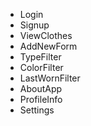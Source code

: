 * Login
* Signup
* ViewClothes
* AddNewForm
* TypeFilter
* ColorFilter
* LastWornFilter
* AboutApp
* ProfileInfo
* Settings
